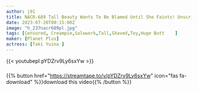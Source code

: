 ```yaml
---
author: j91
title: NACR-689 Tall Beauty Wants To Be Blamed Until She Faints! Unscripted Performance With Yuina Taki! !
date: 2023-07-20T00:15:00Z
image: "h_237nacr689pl.jpg"
tags: [Censored, Creampie,Solowork,Tall,Shaved,Toy,Huge Butt	]
maker: [Planet Plus]
actress: [Taki Yuina ]
---
```



{{< youtubepl pYDZrv9Ly6sxYw >}}
###

{{% button href="https://streamtape.to/v/pYDZrv9Ly6sxYw" icon="fas fa-download" %}}download this video{{% /button %}}
